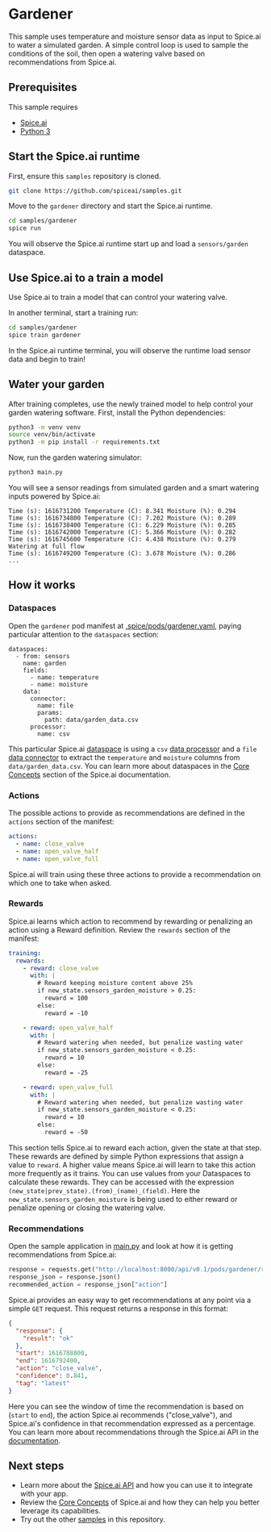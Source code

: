 # Gardener

This sample uses temperature and moisture sensor data as input to Spice.ai to water a simulated garden. A simple control loop is used to sample the conditions of the soil, then open a watering valve based on recommendations from Spice.ai.

## Prerequisites

This sample requires

- [Spice.ai](https://crispy-dollop-c329115a.pages.github.io/#/install)
- [Python 3](https://www.python.org/downloads/)

## Start the Spice.ai runtime

First, ensure this `samples` repository is cloned.

```bash
git clone https://github.com/spiceai/samples.git
```

Move to the `gardener` directory and start the Spice.ai runtime.

```bash
cd samples/gardener
spice run
```

You will observe the Spice.ai runtime start up and load a `sensors/garden` dataspace.

## Use Spice.ai to a train a model

Use Spice.ai to train a model that can control your watering valve.

In another terminal, start a training run:

```bash
cd samples/gardener
spice train gardener
```

In the Spice.ai runtime terminal, you will observe the runtime load sensor data and begin to train!

## Water your garden

After training completes, use the newly trained model to help control your garden watering software. First, install the Python dependencies:

```bash
python3 -m venv venv
source venv/bin/activate
python3 -m pip install -r requirements.txt
```

Now, run the garden watering simulator:

```bash
python3 main.py
```

You will see a sensor readings from simulated garden and a smart watering inputs powered by Spice.ai:

```
Time (s): 1616731200 Temperature (C): 8.341 Moisture (%): 0.294
Time (s): 1616734800 Temperature (C): 7.202 Moisture (%): 0.289
Time (s): 1616738400 Temperature (C): 6.229 Moisture (%): 0.285
Time (s): 1616742000 Temperature (C): 5.366 Moisture (%): 0.282
Time (s): 1616745600 Temperature (C): 4.438 Moisture (%): 0.279
Watering at full flow
Time (s): 1616749200 Temperature (C): 3.678 Moisture (%): 0.286
...
```

## How it works

### Dataspaces

Open the `gardener` pod manifest at [.spice/pods/gardener.yaml](.spice/pods/gardener.yaml), paying particular attention to the `dataspaces` section:

```
dataspaces:
  - from: sensors
    name: garden
    fields:
      - name: temperature
      - name: moisture
    data:
      connector:
        name: file
        params:
          path: data/garden_data.csv
      processor:
        name: csv
```

This particular Spice.ai [dataspace](https://crispy-dollop-c329115a.pages.github.io/#/concepts/README?id=dataspace) is using a `csv` [data processor](https://crispy-dollop-c329115a.pages.github.io/#/concepts/README?id=data-processor) and a `file` [data connector](https://crispy-dollop-c329115a.pages.github.io/#/concepts/README?id=data-connector) to extract the `temperature` and `moisture` columns from `data/garden_data.csv`. You can learn more about dataspaces in the [Core Concepts](https://crispy-dollop-c329115a.pages.github.io/#/concepts/README) section of the Spice.ai documentation.

### Actions

The possible actions to provide as recommendations are defined in the `actions` section of the manifest:

```yaml
actions:
  - name: close_valve
  - name: open_valve_half
  - name: open_valve_full
```

Spice.ai will train using these three actions to provide a recommendation on which one to take when asked.

### Rewards

Spice.ai learns which action to recommend by rewarding or penalizing an action using a Reward definition. Review the `rewards` section of the manifest:

```yaml
training:
  rewards:
    - reward: close_valve
      with: |
        # Reward keeping moisture content above 25%
        if new_state.sensors_garden_moisture > 0.25:
          reward = 100
        else:
          reward = -10

    - reward: open_valve_half
      with: |
        # Reward watering when needed, but penalize wasting water
        if new_state.sensors_garden_moisture < 0.25:
          reward = 10
        else:
          reward = -25

    - reward: open_valve_full
      with: |
        # Reward watering when needed, but penalize wasting water
        if new_state.sensors_garden_moisture < 0.25:
          reward = 10
        else:
          reward = -50
```

This section tells Spice.ai to reward each action, given the state at that step. These rewards are defined by simple Python expressions that assign a value to `reward`. A higher value means Spice.ai will learn to take this action more frequently as it trains. You can use values from your Dataspaces to calculate these rewards. They can be accessed with the expression `(new_state|prev_state).(from)_(name)_(field)`. Here the `new_state.sensors_garden_moisture` is being used to either reward or penalize opening or closing the watering valve.

### Recommendations

Open the sample application in [main.py](main.py) and look at how it is getting recommendations from Spice.ai:

```python
response = requests.get("http://localhost:8000/api/v0.1/pods/gardener/recommendation")
response_json = response.json()
recommended_action = response_json["action"]
```

Spice.ai provides an easy way to get recommendations at any point via a simple `GET` request. This request returns a response in this format:

```json
{
  "response": {
    "result": "ok"
  },
  "start": 1616788800,
  "end": 1616792400,
  "action": "close_valve",
  "confidence": 0.841,
  "tag": "latest"
}
```

Here you can see the window of time the recommendation is based on (`start` to `end`), the action Spice.ai recommends ("close_valve"), and Spice.ai's confidence in that recommendation expressed as a percentage. You can learn more about recommendations through the Spice.ai API in the [documentation](https://crispy-dollop-c329115a.pages.github.io/#/api/README?id=api).

## Next steps

- Learn more about the [Spice.ai API](https://crispy-dollop-c329115a.pages.github.io/#/api/README?id=api) and how you can use it to integrate with your app.
- Review the [Core Concepts](https://crispy-dollop-c329115a.pages.github.io/#/concepts/README) of Spice.ai and how they can help you better leverage its capabilities.
- Try out the other [samples](../README.md) in this repository.
